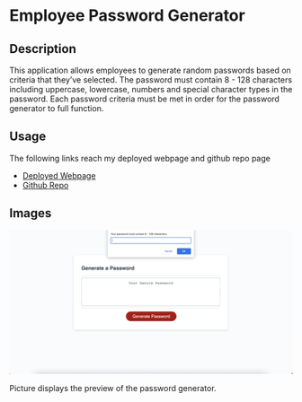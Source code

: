 # Employee Password Generator

## Description

This application allows employees to generate random passwords based on criteria that they’ve selected. The password must contain 8 - 128 characters including uppercase, lowercase, numbers and special character types in the password. Each password criteria must be met in order for the password generator to full function. 

## Usage

The following links reach my deployed webpage and github repo page

- [Deployed Webpage](https://vchan852.github.io/password-generator)
- [Github Repo](https://github.com/vchan852/password-generator)

## Images

![Website Preview](Assets/preview.png)

Picture displays the preview of the password generator.